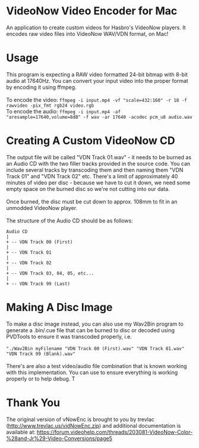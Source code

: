 # VideoNow Video Encoder for Mac
An application to create custom videos for Hasbro's VideoNow players. It encodes raw video files into VideoNow WAV/VDN format, on Mac! 

# Usage 
This program is expecting a RAW video formatted 24-bit bitmap with 8-bit audio at 17640Hz. You can convert your input video into the proper format by encoding it using ffmpeg.<br/> <br/>
To encode the video: ```ffmpeg -i input.mp4 -vf "scale=432:160" -r 18 -f rawvideo -pix_fmt rgb24 video.rgb```<br/> 
To encode the audio: ```ffmpeg -i input.mp4 -af "aresample=17640,volume=8dB" -f wav -ar 17640 -acodec pcm_u8 audio.wav```<br/> 

# Creating A Custom VideoNow CD
The output file will be called "VDN Track 01.wav" - it needs to be burned as an Audio CD with the two filler tracks provided in the source code. You can include several tracks by transcoding them and then naming them "VDN Track 01" and "VDN Track 02" etc. There's a limit of approximately 40 minutes of video per disc - because we have to cut it down, we need some empty space on the burned disc so we're not cutting into our data. <br/><br/>Once burned, the disc must be cut down to approx. 108mm to fit in an unmodded VideoNow player.<br/><br/>
The structure of the Audio CD should be as follows:
```
Audio CD
|
+ -- VDN Track 00 (First)
|
+ -- VDN Track 01
|
+ -- VDN Track 02
|
+ -- VDN Track 03, 04, 05, etc...
|
+ -- VDN Track 99 (Last)
```


# Making A Disc Image
To make a disc image instead, you can also use my Wav2Bin program to generate a .bin/.cue file that can be burned to disc or decoded using PVDTools to ensure it was transcoded properly, i.e. <br/><br/>```"./Wav2Bin myFilename "VDN Track 00 (First).wav" "VDN Track 01.wav" "VDN Track 99 (Blank).wav"``` <br/><br/> There's are also a test video/audio file combination that is known working with this implementation. You can use to ensure everything is working properly or to help debug. T

# Thank You
The original version of vNowEnc is brought to you by trevlac (http://www.trevlac.us/vidNowEnc.zip) and additional documentation is available at: https://forum.videohelp.com/threads/203081-VideoNow-Color-%28and-Jr%29-Video-Conversions/page5
